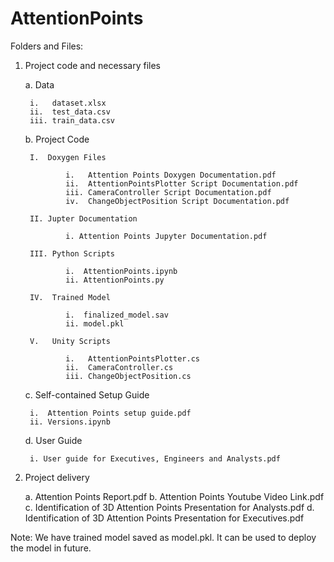 # AttentionPoints


Folders and Files:

1. Project code and necessary files

	a. Data
	
		i.   dataset.xlsx
		ii.  test_data.csv
		iii. train_data.csv

	b. Project Code
	
		I.  Doxygen Files

				i.   Attention Points Doxygen Documentation.pdf
				ii.  AttentionPointsPlotter Script Documentation.pdf
				iii. CameraController Script Documentation.pdf
				iv.  ChangeObjectPosition Script Documentation.pdf

		II. Jupter Documentation

				i. Attention Points Jupyter Documentation.pdf

		III. Python Scripts

				i.  AttentionPoints.ipynb
				ii. AttentionPoints.py

		IV.  Trained Model

				i.  finalized_model.sav
				ii. model.pkl

		V.   Unity Scripts

				i.   AttentionPointsPlotter.cs
				ii.  CameraController.cs
				iii. ChangeObjectPosition.cs


	c. Self-contained Setup Guide

		i.  Attention Points setup guide.pdf
		ii. Versions.ipynb

	d. User Guide
	
		i. User guide for Executives, Engineers and Analysts.pdf


2. Project delivery

	a. Attention Points Report.pdf
	b. Attention Points Youtube Video Link.pdf
	c. Identification of 3D Attention Points Presentation for Analysts.pdf
	d. Identification of 3D Attention Points Presentation for Executives.pdf


Note:
We have trained model saved as model.pkl. It can be used to deploy the model in future.


